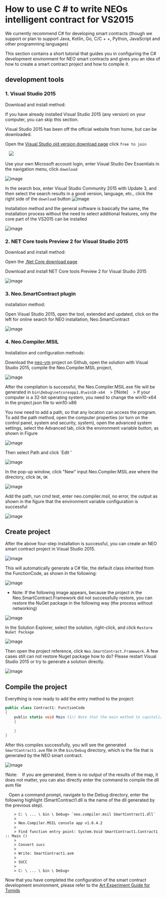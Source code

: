 # How to use C # to write NEOs intelligent contract for VS2015

We currently recommend C# for developing smart contracts (though we support or plan to support Java, Kotlin, Go, C/C + +, Python, JavaScript and other programming languages)

This section contains a short tutorial that guides you in configuring the C# development environment for NEO smart contracts and gives you an idea of how to create a smart contract project and how to compile it.

## development tools

### 1. Visual Studio 2015

Download and install method:

If you have already installed Visual Studio 2015 (any version) on your computer, you can skip this section.

Visual Studio 2015 has been off the official website from home, but can be downloaded.

Open the [Visual Studio old version download page](https://www.visualstudio.com/en/vans/vs/older-downloads/) click `free to join`

   ![](http://docs.neo.org/images/2017-06-02_18-18-13.jpg)

Use your own Microsoft account login, enter Visual Studio Dev Essentials in the navigation menu, click `download`

![image](http://docs.neo.org/images/2017-05-10_13-47-10.jpg)

In the search box, enter Visual Studio Community 2015 with Update 3, and then select the search results in a good version, language, etc., click the right side of the `download` button
![image](http://docs.neo.org/images/2017-05-10_13-45-48.jpg)

Installation method and the general software is basically the same, the installation process without the need to select additional features, only the core part of the VS2015 can be installed

![image](http://docs.neo.org/images/2017-05-10_9-48-54.jpg)

### 2. NET Core tools Preview 2 for Visual Studio 2015

Download and install method:

Open the [.Net Core download page](https://www.microsoft.com/net/download/core)

Download and install NET Core tools Preview 2 for Visual Studio 2015

![image](http://docs.neo.org/images/2017-05-10_15-38-46.jpg)

### 3. Neo.SmartContract plugin

installation method:

Open Visual Studio 2015, open the tool, extended and updated, click on the left for online search for NEO installation, Neo.SmartContract

![image](http://docs.neo.org/images/2017-05-10_15-50-48.jpg)

### 4. Neo.Compiler.MSIL

Installation and configuration methods:

Download the [neo-vm](https://github.com/neo-project/neo-vm) project on Github, open the solution with Visual Studio 2015, compile the Neo.Compiler.MSIL project,

![image](http://docs.neo.org/images/2017-05-10_18-22-39.jpg)

After the compilation is successful, the Neo.Compiler.MSIL.exe file will be generated in `bin\Debug\netcoreapp1.0\win10-x64`
   > [!Note]
   > If your computer is a 32-bit operating system, you need to change the win10-x64 in the project.json file to win10-x86

You now need to add a path, so that any location can access the program. To add the path method, open the computer properties (or turn on the control panel, system and security, system), open the advanced system settings, select the Advanced tab, click the environment variable button, as shown in Figure

![image](http://docs.neo.org/images/2017-05-10_18-37-05.jpg)

Then select Path and click `Edit '

![image](http://docs.neo.org/images/2017-05-10_18-46-05.jpg)

In the pop-up window, click "New" input Neo.Compiler.MSIL.exe where the directory, click `OK`, `OK`

![image](http://docs.neo.org/images/2017-05-10_18-48-11.jpg)

Add the path, run cmd test, enter neo.compiler.msil, no error, the output as shown in the figure that the environment variable configuration is successful

![image](http://docs.neo.org/images/2017-05-10_18-52-10.jpg)

## Create project

After the above four-step installation is successful, you can create an NEO smart contract project in Visual Studio 2015.

![image](http://docs.neo.org/images/2017-05-10_16-08-48.jpg)

This will automatically generate a C# file, the default class inherited from the FunctionCode, as shown in the following:

![image](http://docs.neo.org/images/2017-05-10_16-25-09.jpg)

- Note: If the following image appears, because the project in the Neo.SmartContract.Framework did not successfully restore, you can restore the NuGet package in the following way (the process without networking)

![image](http://docs.neo.org/images/2017-05-10_16-27-40.jpg)

In the Solution Explorer, select the solution, right-click, and click `Restore NuGet Package`

![image](http://docs.neo.org/images/2017-05-10_16-28-39.jpg)

Then open the project reference, click `Neo.SmartContract.Framework`. A few cases still can not restore Nuget package how to do? Please restart Visual Studio 2015 or try to generate a solution directly.

![image](http://docs.neo.org/images/2017-05-10_16-31-55.jpg)

## Compile the project

Everything is now ready to add the entry method to the project:

```c#
public class Contract1: FunctionCode
{
    public static void Main ()// Note that the main method to capitalize
    {
        
    }
}
```
After this compiles successfully, you will see the generated `SmartContract1.avm` file in the `bin/Debug` directory, which is the file that is generated by the NEO smart contract.

![image](http://docs.neo.org/images/2017-05-11_13-21-21.jpg)


!Note:
   If you are generated, there is no output of the results of the map, it does not matter, you can also directly enter the command to compile the dll avm file

   Open a command prompt, navigate to the Debug directory, enter the following highlight (SmartContract1.dll is the name of the dll generated by the previous step).
```
	> C: \ ... \ bin \ Debug> `neo.compiler.msil SmartContract1.dll`
	>
	> Neo.Compiler.MSIL console app v1.6.4.2
	>   
	> Find function entry point: System.Void SmartContract1.Contract1 :: Main ()
	>   
	> Convert succ
	>   
 	> Write: SmartContract1.avm
 	>
 	> SUCC
  	>
	> C: \ ... \ bin \ Debug>
```

Now that you have completed the configuration of the smart contract development environment, please refer to the [Art Experiment Guide for Tomids](tutorial.md)
